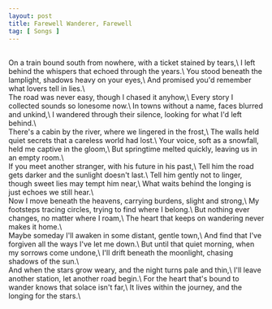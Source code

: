 ```yaml
---
layout: post
title: Farewell Wanderer, Farewell
tag: [ Songs ]
---
```

<br/>
On a train bound south from nowhere, with a ticket stained by tears,\
I left behind the whispers that echoed through the years.\
You stood beneath the lamplight, shadows heavy on your eyes,\
And promised you'd remember what lovers tell in lies.\
<br/>
The road was never easy, though I chased it anyhow,\
Every story I collected sounds so lonesome now.\
In towns without a name, faces blurred and unkind,\
I wandered through their silence, looking for what I'd left behind.\
<br/>
There's a cabin by the river, where we lingered in the frost,\
The walls held quiet secrets that a careless world had lost.\
Your voice, soft as a snowfall, held me captive in the gloom,\
But springtime melted quickly, leaving us in an empty room.\
<br/>
If you meet another stranger, with his future in his past,\
Tell him the road gets darker and the sunlight doesn't last.\
Tell him gently not to linger, though sweet lies may tempt him near,\
What waits behind the longing is just echoes we still hear.\
<br/>
Now I move beneath the heavens, carrying burdens, slight and strong,\
My footsteps tracing circles, trying to find where I belong.\
But nothing ever changes, no matter where I roam,\
The heart that keeps on wandering never makes it home.\
<br/>
Maybe someday I'll awaken in some distant, gentle town,\
And find that I've forgiven all the ways I've let me down.\
But until that quiet morning, when my sorrows come undone,\
I'll drift beneath the moonlight, chasing shadows of the sun.\
<br/>
And when the stars grow weary, and the night turns pale and thin,\
I'll leave another station, let another road begin.\
For the heart that's bound to wander knows that solace isn't far,\
It lives within the journey, and the longing for the stars.\
<br/>

